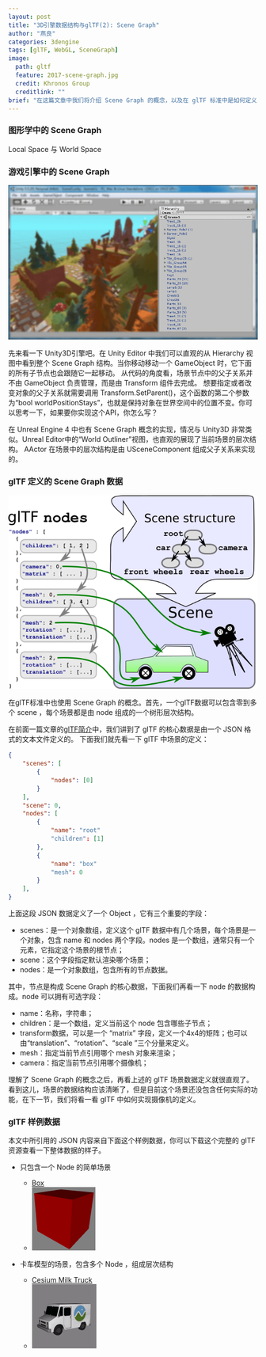 ```yaml
---
layout: post
title: "3D引擎数据结构与glTF(2): Scene Graph"
author: "燕良"
categories: 3dengine
tags: [glTF, WebGL, SceneGraph]
image:
  path: gltf
  feature: 2017-scene-graph.jpg
  credit: Khronos Group
  creditlink: ""
brief: "在这篇文章中我们将介绍 Scene Graph 的概念，以及在 glTF 标准中是如何定义 Scene Graph 数据的。"
---
```


### 图形学中的 Scene Graph

Local Space 与 World Space

### 游戏引擎中的 Scene Graph

![unity_scene](/assets/img/gltf/2017-unity-scene.png)  

先来看一下 Unity3D引擎吧。在 Unity Editor 中我们可以直观的从 Hierarchy 视图中看到整个 Scene Graph 结构。当你移动移动一个 GameObject 时，它下面的所有子节点也会跟随它一起移动。  从代码的角度看，场景节点中的父子关系并不由 GameObject 负责管理，而是由 Transform 组件去完成。 想要指定或者改变对象的父子关系就需要调用 Transform.SetParent()，这个函数的第二个参数为“bool worldPositionStays”，也就是保持对象在世界空间中的位置不变。你可以思考一下，如果要你实现这个API，你怎么写？

在 Unreal Engine 4 中也有 Scene Graph 概念的实现，情况与 Unity3D 非常类似。Unreal Editor中的“World Outliner”视图，也直观的展现了当前场景的层次结构。 AActor 在场景中的层次结构是由 USceneComponent 组成父子关系来实现的。  

### glTF 定义的 Scene Graph 数据

![gltf_scene_graph](/assets/img/gltf/2017-gltf-scenegraph.png)  

在glTF标准中也使用 Scene Graph 的概念。首先，一个glTF数据可以包含零到多个 scene ，每个场景都是由 node 组成的一个树形层次结构。

在前面一篇文章的[glTF简介](/3dengine/gltf-intro.html)中，我们讲到了 glTF 的核心数据是由一个 JSON 格式的文本文件定义的。 下面我们就先看一下 glTF 中场景的定义：
``` json
{
    "scenes": [
        {
            "nodes": [0]
        }
    ],
    "scene": 0,    
    "nodes": [
        {
            "name": "root"
            "children": [1]
        },
        {
            "name": "box"
            "mesh": 0
        }
    ],
}
```

上面这段 JSON 数据定义了一个 Object ，它有三个重要的字段：
* scenes：是一个对象数组，定义这个 glTF 数据中有几个场景，每个场景是一个对象，包含 name 和 nodes 两个字段。nodes 是一个数组，通常只有一个元素，它指定这个场景的根节点；
* scene：这个字段指定默认渲染哪个场景；
* nodes：是一个对象数组，包含所有的节点数据。

其中，节点是构成 Scene Graph 的核心数据，下面我们再看一下 node 的数据构成。node 可以拥有可选字段：
* name：名称，字符串；
* children：是一个数组，定义当前这个 node 包含哪些子节点；
* transform数据，可以是一个 “matrix” 字段，定义一个4x4的矩阵；也可以由“translation”、“rotation”、“scale ”三个分量来定义。
* mesh：指定当前节点引用哪个 mesh 对象来渲染；
* camera：指定当前节点引用哪个摄像机；

理解了 Scene Graph 的概念之后，再看上述的 glTF 场景数据定义就很直观了。看到这儿，场景的数据结构应该清晰了，但是目前这个场景还没包含任何实际的功能，在下一节，我们将看一看 glTF 中如何实现摄像机的定义。

### glTF 样例数据

本文中所引用的 JSON 内容来自下面这个样例数据，你可以下载这个完整的 glTF 资源查看一下整体数据的样子。

* 只包含一个 Node 的简单场景
  * [Box](/assets/img/gltf/box.zip)    
  * ![gltf_box](/assets/img/gltf/2017-gltf-box.png)  

* 卡车模型的场景，包含多个 Node ，组成层次结构
  * [Cesium Milk Truck](/assets/img/gltf/truck.zip)  
  * ![gltf_truck](/assets/img/gltf/2017-gltf-truck.gif)  
